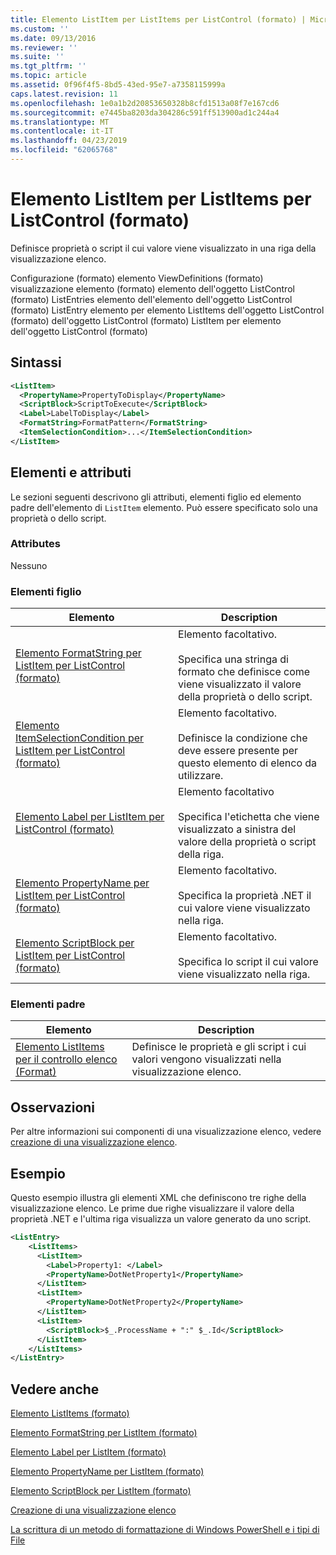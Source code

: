 ```yaml
---
title: Elemento ListItem per ListItems per ListControl (formato) | Microsoft Docs
ms.custom: ''
ms.date: 09/13/2016
ms.reviewer: ''
ms.suite: ''
ms.tgt_pltfrm: ''
ms.topic: article
ms.assetid: 0f96f4f5-8bd5-43ed-95e7-a7358115999a
caps.latest.revision: 11
ms.openlocfilehash: 1e0a1b2d20853650328b8cfd1513a08f7e167cd6
ms.sourcegitcommit: e7445ba8203da304286c591ff513900ad1c244a4
ms.translationtype: MT
ms.contentlocale: it-IT
ms.lasthandoff: 04/23/2019
ms.locfileid: "62065768"
---
```

# <a name="listitem-element-for-listitems-for-listcontrol-format"></a>Elemento ListItem per ListItems per ListControl (formato)

Definisce proprietà o script il cui valore viene visualizzato in una riga della visualizzazione elenco.

Configurazione (formato) elemento ViewDefinitions (formato) visualizzazione elemento (formato) elemento dell'oggetto ListControl (formato) ListEntries elemento dell'elemento dell'oggetto ListControl (formato) ListEntry elemento per elemento ListItems dell'oggetto ListControl (formato) dell'oggetto ListControl (formato) ListItem per elemento dell'oggetto ListControl (formato)

## <a name="syntax"></a>Sintassi

```xml
<ListItem>
  <PropertyName>PropertyToDisplay</PropertyName>
  <ScriptBlock>ScriptToExecute</ScriptBlock>
  <Label>LabelToDisplay</Label>
  <FormatString>FormatPattern</FormatString>
  <ItemSelectionCondition>...</ItemSelectionCondition>
</ListItem>
```

## <a name="attributes-and-elements"></a>Elementi e attributi

Le sezioni seguenti descrivono gli attributi, elementi figlio ed elemento padre dell'elemento di `ListItem` elemento. Può essere specificato solo una proprietà o dello script.

### <a name="attributes"></a>Attributes

Nessuno

### <a name="child-elements"></a>Elementi figlio

|Elemento|Description|
|-------------|-----------------|
|[Elemento FormatString per ListItem per ListControl (formato)](./formatstring-element-for-listitem-for-listcontrol-format.md)|Elemento facoltativo.<br /><br /> Specifica una stringa di formato che definisce come viene visualizzato il valore della proprietà o dello script.|
|[Elemento ItemSelectionCondition per ListItem per ListControl (formato)](./itemselectioncondition-element-for-listitem-for-listcontrol-format.md)|Elemento facoltativo.<br /><br /> Definisce la condizione che deve essere presente per questo elemento di elenco da utilizzare.|
|[Elemento Label per ListItem per ListControl (formato)](./label-element-for-listitem-for-listcontrol-format.md)|Elemento facoltativo<br /><br /> Specifica l'etichetta che viene visualizzato a sinistra del valore della proprietà o script della riga.|
|[Elemento PropertyName per ListItem per ListControl (formato)](./propertyname-element-for-listitem-for-listcontrol-format.md)|Elemento facoltativo.<br /><br /> Specifica la proprietà .NET il cui valore viene visualizzato nella riga.|
|[Elemento ScriptBlock per ListItem per ListControl (formato)](./scriptblock-element-for-listitem-for-listcontrol-format.md)|Elemento facoltativo.<br /><br /> Specifica lo script il cui valore viene visualizzato nella riga.|

### <a name="parent-elements"></a>Elementi padre

|Elemento|Description|
|-------------|-----------------|
|[Elemento ListItems per il controllo elenco (Format)](./listitems-element-for-listentry-for-listcontrol-format.md)|Definisce le proprietà e gli script i cui valori vengono visualizzati nella visualizzazione elenco.|

## <a name="remarks"></a>Osservazioni

Per altre informazioni sui componenti di una visualizzazione elenco, vedere [creazione di una visualizzazione elenco](./creating-a-list-view.md).

## <a name="example"></a>Esempio

Questo esempio illustra gli elementi XML che definiscono tre righe della visualizzazione elenco. Le prime due righe visualizzare il valore della proprietà .NET e l'ultima riga visualizza un valore generato da uno script.

```xml
<ListEntry>
    <ListItems>
      <ListItem>
        <Label>Property1: </Label>
        <PropertyName>DotNetProperty1</PropertyName>
      </ListItem>
      <ListItem>
        <PropertyName>DotNetProperty2</PropertyName>
      </ListItem>
      <ListItem>
        <ScriptBlock>$_.ProcessName + ":" $_.Id</ScriptBlock>
      </ListItem>
    </ListItems>
</ListEntry>

```

## <a name="see-also"></a>Vedere anche

[Elemento ListItems (formato)](./listitems-element-for-listentry-for-listcontrol-format.md)

[Elemento FormatString per ListItem (formato)](./formatstring-element-for-listitem-for-listcontrol-format.md)

[Elemento Label per ListItem (formato)](./label-element-for-listitem-for-listcontrol-format.md)

[Elemento PropertyName per ListItem (formato)](./propertyname-element-for-listitem-for-listcontrol-format.md)

[Elemento ScriptBlock per ListItem (formato)](./scriptblock-element-for-listitem-for-listcontrol-format.md)

[Creazione di una visualizzazione elenco](./creating-a-list-view.md)

[La scrittura di un metodo di formattazione di Windows PowerShell e i tipi di File](./writing-a-powershell-formatting-file.md)
